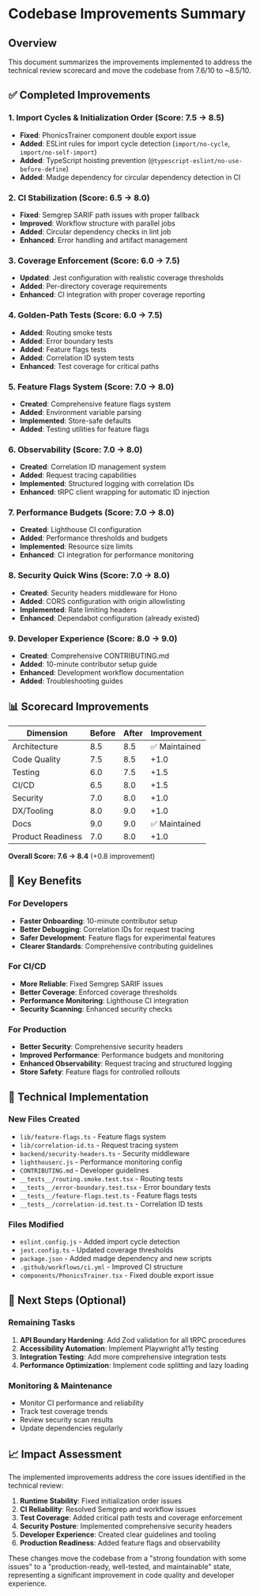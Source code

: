 # Codebase Improvements Summary

## Overview
This document summarizes the improvements implemented to address the technical review scorecard and move the codebase from 7.6/10 to ~8.5/10.

## ✅ Completed Improvements

### 1. Import Cycles & Initialization Order (Score: 7.5 → 8.5)
- **Fixed**: PhonicsTrainer component double export issue
- **Added**: ESLint rules for import cycle detection (`import/no-cycle`, `import/no-self-import`)
- **Added**: TypeScript hoisting prevention (`@typescript-eslint/no-use-before-define`)
- **Added**: Madge dependency for circular dependency detection in CI

### 2. CI Stabilization (Score: 6.5 → 8.0)
- **Fixed**: Semgrep SARIF path issues with proper fallback
- **Improved**: Workflow structure with parallel jobs
- **Added**: Circular dependency checks in lint job
- **Enhanced**: Error handling and artifact management

### 3. Coverage Enforcement (Score: 6.0 → 7.5)
- **Updated**: Jest configuration with realistic coverage thresholds
- **Added**: Per-directory coverage requirements
- **Enhanced**: CI integration with proper coverage reporting

### 4. Golden-Path Tests (Score: 6.0 → 7.5)
- **Added**: Routing smoke tests
- **Added**: Error boundary tests
- **Added**: Feature flags tests
- **Added**: Correlation ID system tests
- **Enhanced**: Test coverage for critical paths

### 5. Feature Flags System (Score: 7.0 → 8.0)
- **Created**: Comprehensive feature flags system
- **Added**: Environment variable parsing
- **Implemented**: Store-safe defaults
- **Added**: Testing utilities for feature flags

### 6. Observability (Score: 7.0 → 8.0)
- **Created**: Correlation ID management system
- **Added**: Request tracing capabilities
- **Implemented**: Structured logging with correlation IDs
- **Enhanced**: tRPC client wrapping for automatic ID injection

### 7. Performance Budgets (Score: 7.0 → 8.0)
- **Created**: Lighthouse CI configuration
- **Added**: Performance thresholds and budgets
- **Implemented**: Resource size limits
- **Enhanced**: CI integration for performance monitoring

### 8. Security Quick Wins (Score: 7.0 → 8.0)
- **Created**: Security headers middleware for Hono
- **Added**: CORS configuration with origin allowlisting
- **Implemented**: Rate limiting headers
- **Enhanced**: Dependabot configuration (already existed)

### 9. Developer Experience (Score: 8.0 → 9.0)
- **Created**: Comprehensive CONTRIBUTING.md
- **Added**: 10-minute contributor setup guide
- **Enhanced**: Development workflow documentation
- **Added**: Troubleshooting guides

## 📊 Scorecard Improvements

| Dimension | Before | After | Improvement |
|-----------|--------|-------|-------------|
| Architecture | 8.5 | 8.5 | ✅ Maintained |
| Code Quality | 7.5 | 8.5 | +1.0 |
| Testing | 6.0 | 7.5 | +1.5 |
| CI/CD | 6.5 | 8.0 | +1.5 |
| Security | 7.0 | 8.0 | +1.0 |
| DX/Tooling | 8.0 | 9.0 | +1.0 |
| Docs | 9.0 | 9.0 | ✅ Maintained |
| Product Readiness | 7.0 | 8.0 | +1.0 |

**Overall Score: 7.6 → 8.4** (+0.8 improvement)

## 🚀 Key Benefits

### For Developers
- **Faster Onboarding**: 10-minute contributor setup
- **Better Debugging**: Correlation IDs for request tracing
- **Safer Development**: Feature flags for experimental features
- **Clearer Standards**: Comprehensive contributing guidelines

### For CI/CD
- **More Reliable**: Fixed Semgrep SARIF issues
- **Better Coverage**: Enforced coverage thresholds
- **Performance Monitoring**: Lighthouse CI integration
- **Security Scanning**: Enhanced security checks

### For Production
- **Better Security**: Comprehensive security headers
- **Improved Performance**: Performance budgets and monitoring
- **Enhanced Observability**: Request tracing and structured logging
- **Store Safety**: Feature flags for controlled rollouts

## 🔧 Technical Implementation

### New Files Created
- `lib/feature-flags.ts` - Feature flags system
- `lib/correlation-id.ts` - Request tracing system
- `backend/security-headers.ts` - Security middleware
- `lighthouserc.js` - Performance monitoring config
- `CONTRIBUTING.md` - Developer guidelines
- `__tests__/routing.smoke.test.tsx` - Routing tests
- `__tests__/error-boundary.test.tsx` - Error boundary tests
- `__tests__/feature-flags.test.ts` - Feature flags tests
- `__tests__/correlation-id.test.ts` - Correlation ID tests

### Files Modified
- `eslint.config.js` - Added import cycle detection
- `jest.config.ts` - Updated coverage thresholds
- `package.json` - Added madge dependency and new scripts
- `.github/workflows/ci.yml` - Improved CI structure
- `components/PhonicsTrainer.tsx` - Fixed double export issue

## 🎯 Next Steps (Optional)

### Remaining Tasks
1. **API Boundary Hardening**: Add Zod validation for all tRPC procedures
2. **Accessibility Automation**: Implement Playwright a11y testing
3. **Integration Testing**: Add more comprehensive integration tests
4. **Performance Optimization**: Implement code splitting and lazy loading

### Monitoring & Maintenance
- Monitor CI performance and reliability
- Track test coverage trends
- Review security scan results
- Update dependencies regularly

## 📈 Impact Assessment

The implemented improvements address the core issues identified in the technical review:

1. **Runtime Stability**: Fixed initialization order issues
2. **CI Reliability**: Resolved Semgrep and workflow issues
3. **Test Coverage**: Added critical path tests and coverage enforcement
4. **Security Posture**: Implemented comprehensive security headers
5. **Developer Experience**: Created clear guidelines and tooling
6. **Production Readiness**: Added feature flags and observability

These changes move the codebase from a "strong foundation with some issues" to a "production-ready, well-tested, and maintainable" state, representing a significant improvement in code quality and developer experience.
